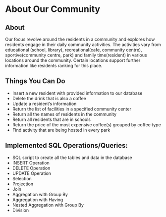 # About Our Community 

About 
---------
Our focus revolve around the residents in a community and explores how residents
engage in their daily community activities. The activities vary from educational
(school, library), recreational(cafe, community centre), sportive(community centre, park) 
and family time(resident)  in various locations around the community. Certain locations support
further information like residents ranking for this place.

Things You Can Do
--------
- Insert a new resident with provided information to our database
- Delete the drink that is also a coffee
- Update a resident’s information
- Return the list of facilities in a specified community center
- Return all the names of residents in the community
- Return all residents that are in schools
- Return the price of the most expensive coffee(s) grouped by coffee type
- Find activity that are being hosted in every park

Implemented SQL Operations/Queries:
--------
- SQL script to create all the tables and data in the database
- INSERT Operation
- DELETE Operation
- UPDATE Operation
- Selection
- Projection
- Join
- Aggregation with Group By
- Aggregation with Having
- Nested Aggregation with Group By
- Division

